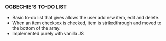 ### OGBECHIE'S TO-DO LIST

- Basic to-do list that gives allows the user add new item, edit and delete.
- When an item checkbox is checked, item is strikedthrough and moved to the bottom of the array.
- Implemented purely with vanilla JS